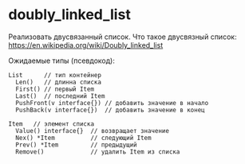 # doubly_linked_list

Реализовать двусвязанный список. 
Что такое двусвязный список: https://en.wikipedia.org/wiki/Doubly_linked_list

Ожидаемые типы (псевдокод):

```
List      // тип контейнер
  Len()   // длинна списка
  First() // первый Item
  Last()  // последний Item
  PushFront(v interface{}) // добавить значение в начало
  PushBack(v interface{})  // добавить значение в конец

Item   // элемент списка
  Value() interface{}  // возвращает значение
  Nex() *Item          // следующий Item
  Prev() *Item         // предыдущий
  Remove()             // удалить Item из списка

```
